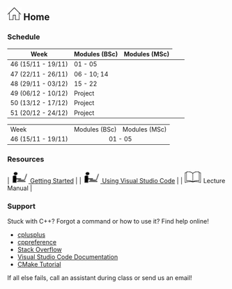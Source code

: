 ## [![Home](img/home.jpg)](https://rugtres.github.io/programming4biologists/) Home

### Schedule

| Week               | Modules (BSc) | Modules (MSc) | 
|--------------------|---------------|---------------|
| 46 (15/11 - 19/11)  <td colspan=2>01 - 05
| 47 (22/11 - 26/11)  <td colspan=2>06 - 10; 14
| 48 (29/11 - 03/12) | 15 - 22 |
| 49 (06/12 - 10/12) | Project | 
| 50 (13/12 - 17/12) | Project |
| 51 (20/12 - 24/12) | Project |
  
<table>
  <tr>
    <td>Week</td>
    <td>Modules (BSc)</td>
    <td>Modules (MSc)</td>
  </tr>
  <tr>
    <td>46 (15/11 - 19/11)</td>
    <td colspan="2" style="text-align:center">01 - 05</td>
  </tr>
</table>

### Resources

| [![laptop](img/laptop.png) Getting Started](https://rugtres.github.io/programming4biologists/getting-started) | 
| [![laptop](img/laptop.png) Using Visual Studio Code](https://rugtres.github.io/programming4biologists/using-vs-code) | 
| ![book](img/book.png) Lecture Manual |


### Support

Stuck with C++? Forgot a command or how to use it? Find help online!

- [cplusplus](https://www.cplusplus.com/)
- [cppreference](https://en.cppreference.com/w/)
- [Stack Overflow](https://stackoverflow.com/questions/tagged/c%2B%2B)
- [Visual Studio Code Documentation](https://code.visualstudio.com/docs)
- [CMake Tutorial](https://cmake.org/cmake/help/v3.22/guide/tutorial/index.html)

If all else fails, call an assistant during class or send us an email!
